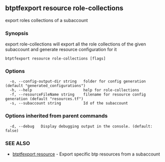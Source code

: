 ## btptfexport resource role-collections

export roles collections of a subaccount

### Synopsis

export role-collections will export all the role collections of the given subaccount and generate resource configuration for it

```
btptfexport resource role-collections [flags]
```

### Options

```
  -o, --config-output-dir string   folder for config generation (default "generated_configurations")
  -h, --help                       help for role-collections
  -f, --resourceFileName string    filename for resource config generation (default "resources.tf")
  -s, --subaccount string          Id of the subaccount
```

### Options inherited from parent commands

```
  -d, --debug   Display debugging output in the console. (default: false)
```

### SEE ALSO

* [btptfexport resource](btptfexport_resource.md)	 - Export specific btp resources from a subaccount

